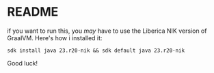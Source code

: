# README

if you want to run this, you _may_ have to use the Liberica NIK version of GraalVM. Here's how i installed it:

```shell
sdk install java 23.r20-nik && sdk default java 23.r20-nik   
```

Good luck! 